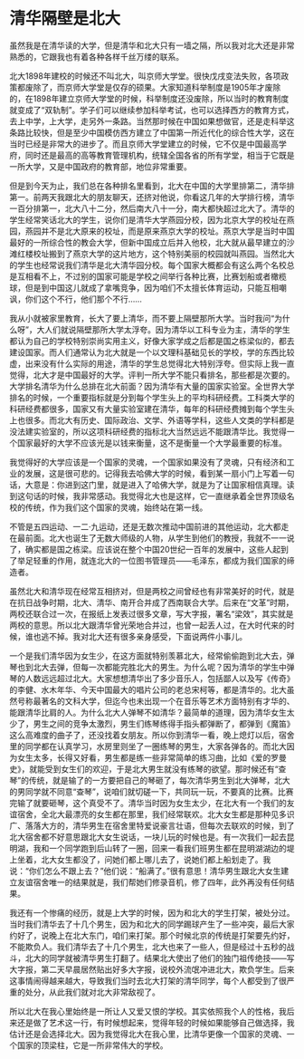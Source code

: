 # 清华隔壁是北大

虽然我是在清华读的大学，但是清华和北大只有一墙之隔，所以我对北大还是非常熟悉的，它跟我也有着各种各样千丝万缕的联系。 

北大1898年建校的时候还不叫北大，叫京师大学堂。很快戊戌变法失败，各项政策都废除了，而京师大学堂是仅存的硕果。大家知道科举制度是1905年才废除的，在1898年建立京师大学堂的时候，科举制度还没废除，所以当时的教育制度就变成了“双轨制”。学子们可以继续参加科举考试，也可以选择西方的教育方式，去上中学，上大学，走另外一条路。当然那时候在中国如果想做官，还是走科举这条路比较快，但是至少中国模仿西方建立了中国第一所近代化的综合性大学，这在当时已经是非常大的进步了。而且京师大学堂建立的时候，它不仅是中国最高学府，同时还是最高的高等教育管理机构，统辖全国各省的所有学堂，相当于它既是一所大学，又是中国政府的教育部，地位非常重要。 

但是到今天为止，我们总在各种排名里看到，北大在中国的大学里排第二，清华排第一。前两天我跟北大的朋友聊天，还挤对他说，你看这几年的大学排行榜，清华一百分排第一，北大八十二分，然后南大八十一分，南大都快超过北大了。清华的学生经常笑话北大的学生，说你们是清华大学燕园分校，因为北京大学的校址在燕园，燕园并不是北大原来的校址，而是原来燕京大学的校址。燕京大学是当时中国最好的一所综合性的教会大学，但新中国成立后并入他校，北大就从最早建立的沙滩红楼校址搬到了燕京大学的这片地方，这个特别美丽的校园就叫燕园。当然北大的学生也经常说我们清华是北大清华园分校。每个国家大概都会有这么两个名校总是互相看不上，不过别的国家可能是学校之间举行各种比赛，比赛划船或者橄榄球，但是到中国这儿就成了拿嘴竞争，因为咱们不太擅长体育运动，只能互相嘲讽，你们这个不行，他们那个不行…… 

我从小就被家里教育，长大了要上清华，而不要上隔壁那所大学。当时我问“为什么呀”，大人们就说隔壁那所大学太浮夸。因为清华以工科专业为主，清华的学生都认为自己的学校特别崇尚实用主义，好像大家学成之后都是国之栋梁似的，都去建设国家。而人们通常认为北大就是一个以文理科基础见长的学校，学的东西比较虚，出来没有什么实际的用途，清华的学生总觉得北大特别浮夸。但实际上我一直觉得，北大才是中国最好的大学。评判一所大学不能只看排名，那些都是次要的。大学排名清华为什么总排在北大前面？因为清华有大量的国家实验室。全世界大学排名的时候，一个重要指标就是分到每个学生头上的平均科研经费。工科类大学的科研经费都很多，国家又有大量实验室建在清华，每年的科研经费摊到每个学生头上也很多。而北大有历史、国际政治、文学、外语等学科，这些人文类的学科都是没法建实验室的，所以这项科研经费的指标北大当然远远不能跟清华比。我觉得一个国家最好的大学不应该光是以钱来衡量，这不是衡量一个大学最重要的标准。 

我觉得好的大学应该是一个国家的灵魂，一个国家如果没有了灵魂，只有经济和工业的发展，这是很可悲的。记得我去哈佛大学的时候，看到某一扇小门上写着一句话，大意是：你进到这门里，就是进入了哈佛大学，就是为了让国家相信真理。读到这句话的时候，我非常感动。我觉得北大也是这样，它一直继承着全世界顶级名校的传统，作为我们这个国家的灵魂，始终站在第一线。 

不管是五四运动、一二·九运动，还是无数次推动中国前进的其他运动，北大都走在最前面。北大也诞生了无数大师级的人物，从学生到他们的教授，我就不一一说了，确实都是国之栋梁。应该说在整个中国20世纪一百年的发展中，这些人起到了举足轻重的作用，就连北大的一位图书管理员——毛泽东，都成为我们国家的缔造者。 

虽然北大和清华现在经常互相挤对，但是两校之间曾经也有非常美好的时代，就是在抗日战争时期，北大、清华、南开合并成了西南联合大学。后来在“文革”时期，两校还联合过一次，在报纸上发表过很多文章，写大字报，署名“梁效”，其实就是两校的意思。所以北大跟清华曾光荣地合并过，也曾一起丢人过，在大时代来的时候，谁也逃不掉。我对北大还有很多亲身感受，下面说两件小事儿。 

一个是我们清华因为女生少，在这方面就特别羡慕北大，经常偷偷跑到北大去，弹琴也到北大去弹，但每一次都能完胜北大的男生。为什么呢？因为清华的学生中弹琴的人数远远超过北大。大家想想清华出了多少音乐人，包括鄙人以及写《传奇》的李健、水木年华、今天中国最大的唱片公司的老总宋柯等，都是清华的。北大虽然号称最著名的文科大学，但迄今也未出现一个在音乐等艺术方面特别有才华的、能跟清华比肩的人。为什么北大人弹琴不如清华？最简单的道理，因为清华女生太少了，男生之间的竞争太激烈，男生们练琴练得手指头都弹断了，都弹到《魔笛》这么高难度的曲子了，还没找着女朋友。所以你到清华一看，晚上熄灯以后，宿舍里的同学都在认真学习，水房里则坐了一圈练琴的男生，大家各弹各的。而北大因为女生太多，长得又好看，男生都是练一些非常简单的练习曲，比如《爱的罗曼史》，就能受到女生们的欢迎，于是北大男生就没有练琴的欲望。那时候还有“查琴”的传统，就是输了的一方要把自己的琴砸了，每次清华男生到北大弹琴，北大的男同学就不同意“查琴”，说咱们就切磋一下，共同玩一玩，不要真的比赛。比赛完输了就要砸琴，这个真受不了。清华当时因为女生太少，在北大有一个我们的友谊宿舍，全北大最漂亮的女生都在那里，我们经常联欢。北大女生都是那种见多识广、落落大方的，清华男生在宿舍里特爱说豪言壮语，但每次去联欢的时候，到了北大宿舍都不好意思跟北大女生说话，一块儿玩的时候也是。有一次我们一起去昆明湖，我和一个同学跑到后山转了一圈，回来一看我们班男生都在昆明湖湖边的堤上坐着，北大女生都没了，问她们都上哪儿去了，说她们都上船划走了。我说：“你们怎么不跟上去？”他们说：“船满了。”很有意思！清华男生跟北大女生建立友谊宿舍唯一的结果就是，我们帮她们修录音机，修了四年，此外再没有任何结果。 

我还有一个惨痛的经历，就是上大学的时候，因为和北大的学生打架，被处分过。当时我们清华去了十几个男生，因为和北大的同学踢球产生了一些冲突，最后大家约好了，说晚上在北大东门，咱们来打架。那个时候北京的传统是打架要先约好，不能欺负人。我们清华去了十几个男生，北大也来了一些人，但是经过十五秒的战斗，北大的同学就被清华男生打翻了。结果北大使出了他们的独门祖传绝技——写大字报，第二天早晨居然贴出好多大字报，说校外流氓冲进北大，欺负学生。后来这事情闹得越来越大，导致我们当时去北大打架的清华同学，每个人都受到了很严重的处分，从此我们就对北大非常敌视了。 

所以北大在我心里始终是一所让人又爱又恨的学校。其实依照我个人的性格，我后来还是做了艺术这一行，有时候想起来，觉得年轻的时候如果能够自己做选择，我估计还是会选择北大。因为我觉得北大在我心里，比清华更像一个国家的灵魂、一个国家的顶梁柱，它是一所非常伟大的学校。